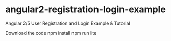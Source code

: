# angular2-registration-login-example

Angular 2/5 User Registration and Login Example & Tutorial

Download the code
npm install
npm run lite

